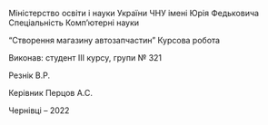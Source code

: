 Міністерство освіти і науки України
ЧНУ
імені Юрія Федьковича
Спеціальність Комп’ютерні науки

“Створення магазину автозапчастин”
Курсова робота


Виконав: студент III курсу, групи № 321
 

	
Резнік В.Р.
	
Керівник Перцов А.С.

Чернівці – 2022
 
